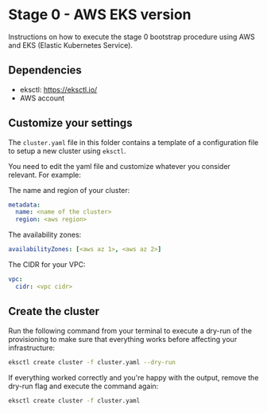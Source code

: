 # Stage 0 - AWS EKS version

Instructions on how to execute the stage 0 bootstrap procedure using AWS and EKS (Elastic Kubernetes Service).

## Dependencies

- eksctl: https://eksctl.io/
- AWS account 

## Customize your settings

The `cluster.yaml` file in this folder contains a template of a configuration file to setup a new cluster using `eksctl`.

You need to edit the yaml file and customize whatever you consider relevant. For example:

The name and region of your cluster:

```yaml
metadata:
  name: <name of the cluster>
  region: <aws region>
```

The availability zones:

```yaml
availabilityZones: [<aws az 1>, <aws az 2>]
```

The CIDR for your VPC:

```yaml
vpc:
  cidr: <vpc cidr>
```

## Create the cluster

Run the following command from your terminal to execute a dry-run of the provisioning to make sure that everything works before affecting your infrastructure:

```bash
eksctl create cluster -f cluster.yaml --dry-run
```

If everything worked correctly and you're happy with the output, remove the dry-run flag and execute the command again:

```bash
eksctl create cluster -f cluster.yaml
```

